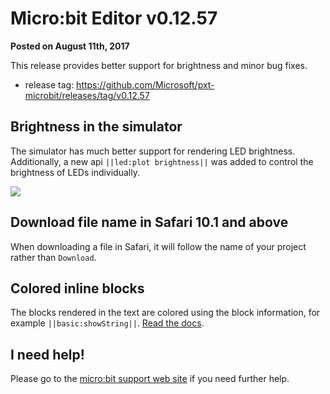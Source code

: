 # Micro:bit Editor v0.12.57

**Posted on August 11th, 2017**

This release provides better support for brightness and minor bug fixes.

* release tag: https://github.com/Microsoft/pxt-microbit/releases/tag/v0.12.57

## Brightness in the simulator

The simulator has much better support for rendering LED brightness. Additionally, a new api ``||led:plot brightness||`` was added to control the brightness of LEDs individually.

![](/static/blog/microbit/v0.12.57/brightness.gif)

## Download file name in Safari 10.1 and above

When downloading a file in Safari, it will follow the name of your project rather than ``Download``.

## Colored inline blocks

The blocks rendered in the text are colored using the block information, for example ``||basic:showString||``. [Read the docs](/writing-docs/macros#inlineblocks).

## I need help!

Please go to the [micro:bit support web site](https://support.microbit.org/support/home) if you need further help.
